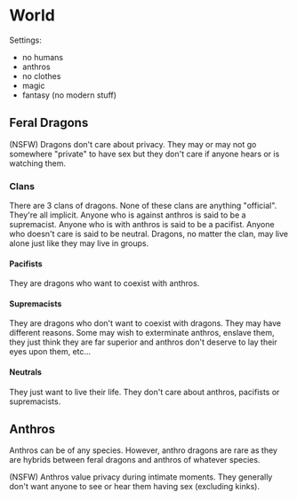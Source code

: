 # World

Settings:
  - no humans
  - anthros
  - no clothes
  - magic
  - fantasy (no modern stuff)

## Feral Dragons

(NSFW)
Dragons don't care about privacy. They may or may not go somewhere "private" to have sex but they don't care if anyone hears or is watching them.

### Clans

There are 3 clans of dragons. None of these clans are anything "official". They're all implicit.
Anyone who is against anthros is said to be a supremacist.
Anyone who is with anthros is said to be a pacifist.
Anyone who doesn't care is said to be neutral.
Dragons, no matter the clan, may live alone just like they may live in groups.

#### Pacifists

They are dragons who want to coexist with anthros.

#### Supremacists

They are dragons who don't want to coexist with dragons. They may have different reasons. Some may wish to exterminate anthros, enslave them, they just think they are far superior and anthros don't deserve to lay their eyes upon them, etc...

#### Neutrals

They just want to live their life. They don't care about anthros, pacifists or supremacists.

## Anthros

Anthros can be of any species. However, anthro dragons are rare as they are hybrids between feral dragons and anthros of whatever species.

(NSFW)
Anthros value privacy during intimate moments. They generally don't want anyone to see or hear them having sex (excluding kinks).
